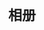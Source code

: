 ---
title: 相册
type: gallery
layout: "gallery"
albums: [
        ["https://cn.vuejs.org/images/logo.png","img_caption"],
        ["https://cn.vo.png","img_caption"]
        ]
---